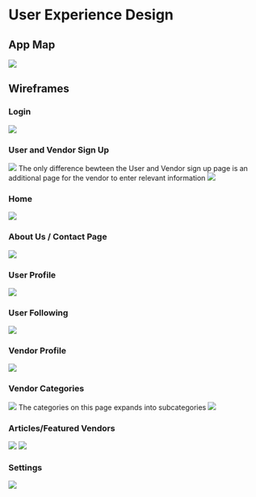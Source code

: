 # User Experience Design

## App Map
<img src = "/wireframes/app map.png">

## Wireframes

### Login 
<img src = "/wireframes/login.png">

### User and Vendor Sign Up
<img src = "/wireframes/user signup.png">
The only difference bewteen the User and Vendor sign up page is an additional page for the vendor to enter relevant information
<img src = "/wireframes/vendor signup.png">

### Home 
<img src = "/wireframes/home page.png">

### About Us / Contact Page
<img src = "/wireframes/about us contact page.png">

### User Profile 
<img src = "/wireframes/user profile.png">

### User Following
<img src = "/wireframes/user following.png">

### Vendor Profile 
<img src = "/wireframes/vendor profile.png">

### Vendor Categories
<img src = "/wireframes/category page.png">
The categories on this page expands into subcategories
<img src = "/wireframes/sub category displayed.png">

### Articles/Featured Vendors
<img src = "/wireframes/article-nav.png">
<img src = "/wireframes/article_nonav.drawio.png">

### Settings 
<img src = "/wireframes/settings.png">

